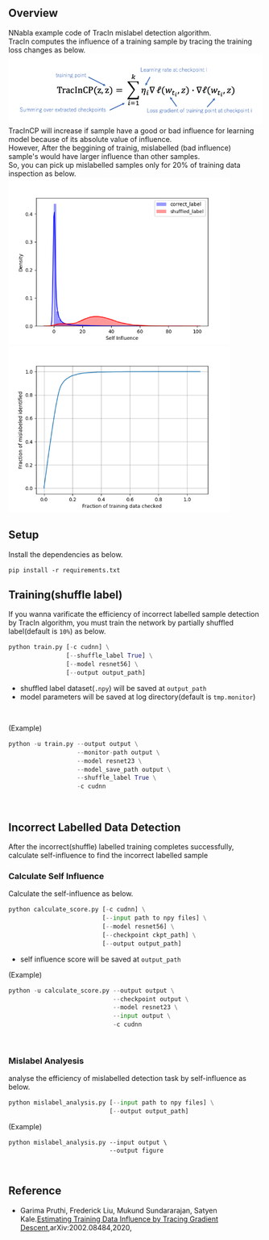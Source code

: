 ## Overview
NNabla example code of TracIn mislabel detection algorithm.  
TracIn computes the influence of a training sample by tracing the training loss changes as below.
<img src="./figure/equation.png" width="650px">  
TracInCP will increase if sample have a good or bad influence for learning model because of its absolute value of influence.  
However, After the beggining of trainig,  mislabelled (bad influence) sample's would have larger influence than other samples.  
So, you can pick up mislabelled samples only for 20% of training data inspection as below. 
<img src="./figure/self_influence_distribution.png" width="440px"><img src="./figure/score_curve.png" width="440px">


## Setup
Install the dependencies as below.

```
pip install -r requirements.txt
```

## Training(shuffle label)
If you wanna varificate the efficiency of incorrect labelled sample detection by TracIn algorithm, you must train the network by partially shuffled label(default is `10%`) as below. 
<br>

```python
python train.py [-c cudnn] \
                [--shuffle_label True] \
                [--model resnet56] \
                [--output output_path]
```

- shuffled label dataset(`.npy`) will be saved at `output_path`
- model parameters will be saved at log directory(default is `tmp.monitor`)
<br>

(Example)
```python
python -u train.py --output output \
                   --monitor-path output \
                   --model resnet23 \
                   --model_save_path output \
                   --shuffle_label True \
                   -c cudnn
```
<br>

## Incorrect Labelled Data Detection

After the incorrect(shuffle) labelled training completes successfully,  calculate self-influence to find the incorrect labelled sample
<br>

### Calculate Self Influence

Calculate the self-influence as below.
<br>

```python
python calculate_score.py [-c cudnn] \
                          [--input path to npy files] \
                          [--model resnet56] \
                          [--checkpoint ckpt_path] \
                          [--output output_path]
```

- self influence score will be saved at `output_path`

(Example)
```python
python -u calculate_score.py --output output \
                             --checkpoint output \
                             --model resnet23 \
                             --input output \
                             -c cudnn
```
<br>

### Mislabel Analyesis

analyse the efficiency of mislabelled detection task by self-influence as below.
<br>

```python
python mislabel_analysis.py [--input path to npy files] \
                            [--output output_path]
```
(Example)
```pyhton
python mislabel_analysis.py --input output \
                            --output figure
```
<br>

## Reference
- Garima Pruthi, Frederick Liu, Mukund Sundararajan, Satyen Kale.[Estimating Training Data Influence by Tracing Gradient Descent](https://arxiv.org/pdf/2002.08484.pdf),arXiv:2002.08484,2020,
